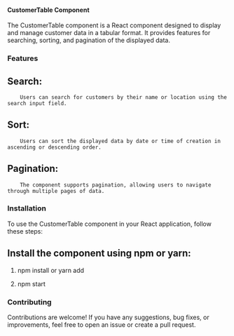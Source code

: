 #### CustomerTable Component
The CustomerTable component is a React component designed to display and manage customer data in a tabular format. It provides features for searching, sorting, and pagination of the displayed data.

### Features
  ## Search: 
        Users can search for customers by their name or location using the search input field.
  ## Sort: 
        Users can sort the displayed data by date or time of creation in ascending or descending order.
  ## Pagination: 
        The component supports pagination, allowing users to navigate through multiple pages of data.
### Installation
To use the CustomerTable component in your React application, follow these steps:

## Install the component using npm or yarn:

1) npm install <component-name>
or
yarn add <component-name>

2) npm start
   
### Contributing
Contributions are welcome! If you have any suggestions, bug fixes, or improvements, feel free to open an issue or create a pull request.

